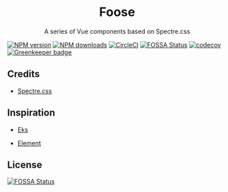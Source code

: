 <h1 align="center" size="32px">Foose</h1>

<p align="center">A series of Vue components based on Spectre.css</p>

[![NPM version](https://img.shields.io/npm/v/foose.svg?style=flat)](https://npmjs.com/package/foose) [![NPM downloads](https://img.shields.io/npm/dm/foose.svg?style=flat)](https://npmjs.com/package/foose) [![CircleCI](https://circleci.com/gh/sinchang/foose/tree/master.svg?style=shield)](https://circleci.com/gh/sinchang/foose/tree/master) [![FOSSA Status](https://app.fossa.io/api/projects/git%2Bgithub.com%2Fsinchang%2Ffoose.svg?type=shield)](https://app.fossa.io/projects/git%2Bgithub.com%2Fsinchang%2Ffoose?ref=badge_shield)
[![codecov](https://codecov.io/gh/sinchang/foose/branch/master/graph/badge.svg)](https://codecov.io/gh/sinchang/foose)
[![Greenkeeper badge](https://badges.greenkeeper.io/sinchang/foose.svg)](https://greenkeeper.io/)

## Credits

* [Spectre.css](https://picturepan2.github.io/spectre/)

## Inspiration

* [Eks](https://github.com/xkeshi/eks)

* [Element](https://github.com/ElemeFE/element)

## License

[![FOSSA Status](https://app.fossa.io/api/projects/git%2Bgithub.com%2Fsinchang%2Ffoose.svg?type=large)](https://app.fossa.io/projects/git%2Bgithub.com%2Fsinchang%2Ffoose?ref=badge_large)
